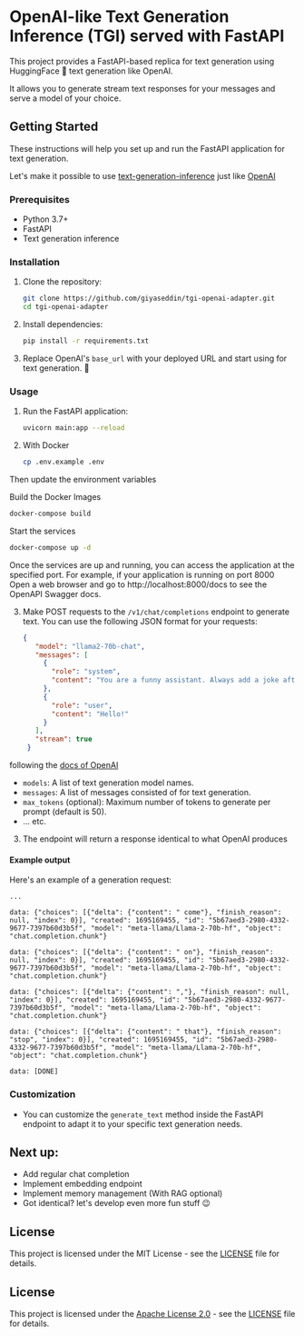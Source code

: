 # OpenAI-like Text Generation Inference (TGI) served with FastAPI

This project provides a FastAPI-based replica for text generation using HuggingFace 🤗 text generation like OpenAI.

It allows you to generate stream text responses for your messages and serve a model of your choice.


## Getting Started

These instructions will help you set up and run the FastAPI application for text generation.

Let's make it possible to use [text-generation-inference](https://github.com/huggingface/text-generation-inference) just like [OpenAI](https://platform.openai.com/docs/api-reference/chat/create)


### Prerequisites

- Python 3.7+
- FastAPI
- Text generation inference

### Installation

1. Clone the repository:

   ```bash
   git clone https://github.com/giyaseddin/tgi-openai-adapter.git
   cd tgi-openai-adapter
   ```

2. Install dependencies:

   ```bash
   pip install -r requirements.txt
   ```

3. Replace OpenAI's `base_url` with your deployed URL and start using for text generation. 🚀

### Usage

1. Run the FastAPI application:

   ```bash
   uvicorn main:app --reload
   ```
   
2. With Docker

   ```bash
   cp .env.example .env
   ```
Then update the environment variables

Build the Docker Images

   ```bash
   docker-compose build
   ```

Start the services

   ```bash
   docker-compose up -d
   ```

Once the services are up and running, you can access the application at the specified port. For example, if your application is running on port 8000
Open a web browser and go to http://localhost:8000/docs to see the OpenAPI Swagger docs.


3. Make POST requests to the `/v1/chat/completions` endpoint to generate text. You can use the following JSON format for your requests:

   ```json
   {
      "model": "llama2-70b-chat",
      "messages": [
        {
          "role": "system",
          "content": "You are a funny assistant. Always add a joke after the response."
        },
        {
          "role": "user",
          "content": "Hello!"
        }
      ],
      "stream": true
    }
   ```

following the [docs of OpenAI](https://platform.openai.com/docs/api-reference/chat/create)

   - `models`: A list of text generation model names.
   - `messages`: A list of messages consisted of  for text generation.
   - `max_tokens` (optional): Maximum number of tokens to generate per prompt (default is 50).
   - ... etc.

3. The endpoint will return a response identical to what OpenAI produces

#### Example output

Here's an example of a generation request:

```
...

data: {"choices": [{"delta": {"content": " come"}, "finish_reason": null, "index": 0}], "created": 1695169455, "id": "5b67aed3-2980-4332-9677-7397b60d3b5f", "model": "meta-llama/Llama-2-70b-hf", "object": "chat.completion.chunk"}

data: {"choices": [{"delta": {"content": " on"}, "finish_reason": null, "index": 0}], "created": 1695169455, "id": "5b67aed3-2980-4332-9677-7397b60d3b5f", "model": "meta-llama/Llama-2-70b-hf", "object": "chat.completion.chunk"}

data: {"choices": [{"delta": {"content": ","}, "finish_reason": null, "index": 0}], "created": 1695169455, "id": "5b67aed3-2980-4332-9677-7397b60d3b5f", "model": "meta-llama/Llama-2-70b-hf", "object": "chat.completion.chunk"}

data: {"choices": [{"delta": {"content": " that"}, "finish_reason": "stop", "index": 0}], "created": 1695169455, "id": "5b67aed3-2980-4332-9677-7397b60d3b5f", "model": "meta-llama/Llama-2-70b-hf", "object": "chat.completion.chunk"}

data: [DONE]
```


### Customization

- You can customize the `generate_text` method inside the FastAPI endpoint to adapt it to your specific text generation needs.



## Next up:
* Add regular chat completion
* Implement embedding endpoint
* Implement memory management (With RAG optional)
* Got identical? let's develop even more fun stuff 😉 


## License

This project is licensed under the MIT License - see the [LICENSE](LICENSE) file for details.


## License

This project is licensed under the [Apache License 2.0](LICENSE) - see the [LICENSE](LICENSE) file for details.
